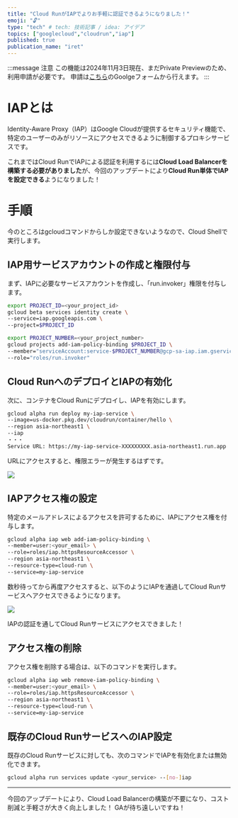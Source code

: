 ```yaml
---
title: "Cloud RunがIAPでよりお手軽に認証できるようになりました！"
emoji: "🔓"
type: "tech" # tech: 技術記事 / idea: アイデア
topics: ["googlecloud","cloudrun","iap"]
published: true
publication_name: "iret"
---
```


:::message
注意
この機能は2024年11月3日現在、まだPrivate Previewのため、利用申請が必要です。
申請は[こちら](https://docs.google.com/forms/d/e/1FAIpQLScIVWvO0hMkNNVAXSem4KNdAssjhSC0a8Mni-2HdZbecsQTyg/viewform?resourcekey=0-Mh7Dm7iQQCEJ2nFT20LJhg)のGoolgeフォームから行えます。
:::

# IAPとは
Identity-Aware Proxy（IAP）はGoogle Cloudが提供するセキュリティ機能で、特定のユーザーのみがリソースにアクセスできるように制御するプロキシサービスです。

これまではCloud RunでIAPによる認証を利用するには**Cloud Load Balancerを構築する必要がありました**が、今回のアップデートにより**Cloud Run単体でIAPを設定できる**ようになりました！

# 手順
今のところはgcloudコマンドからしか設定できないようなので、Cloud Shellで実行します。

## IAP用サービスアカウントの作成と権限付与
まず、IAPに必要なサービスアカウントを作成し、「run.invoker」権限を付与します。

```bash
export PROJECT_ID=<your_project_id>
gcloud beta services identity create \
--service=iap.googleapis.com \
--project=$PROJECT_ID
```

```bash
export PROJECT_NUMBER=<your_project_number>
gcloud projects add-iam-policy-binding $PROJECT_ID \
--member="serviceAccount:service-$PROJECT_NUMBER@gcp-sa-iap.iam.gserviceaccount.com" \
--role="roles/run.invoker"
```

## Cloud RunへのデプロイとIAPの有効化

次に、コンテナをCloud Runにデプロイし、IAPを有効にします。

```bash
gcloud alpha run deploy my-iap-service \
--image=us-docker.pkg.dev/cloudrun/container/hello \
--region asia-northeast1 \
--iap
・・・
Service URL: https://my-iap-service-XXXXXXXXX.asia-northeast1.run.app
```

URLにアクセスすると、権限エラーが発生するはずです。

![](https://storage.googleapis.com/zenn-user-upload/13910205255f-20241104.png)

## IAPアクセス権の設定

特定のメールアドレスによるアクセスを許可するために、IAPにアクセス権を付与します。

```bash
gcloud alpha iap web add-iam-policy-binding \
--member=user:<your_email> \
--role=roles/iap.httpsResourceAccessor \
--region asia-northeast1 \
--resource-type=cloud-run \
--service=my-iap-service
```

数秒待ってから再度アクセスすると、以下のようにIAPを通過してCloud Runサービスへアクセスできるようになります。

![](https://storage.googleapis.com/zenn-user-upload/3631f5926841-20241104.png)

IAPの認証を通してCloud Runサービスにアクセスできました！

## アクセス権の削除

アクセス権を削除する場合は、以下のコマンドを実行します。

```bash
gcloud alpha iap web remove-iam-policy-binding \
--member=user:<your_email> \
--role=roles/iap.httpsResourceAccessor \
--region asia-northeast1 \
--resource-type=cloud-run \
--service=my-iap-service
```

## 既存のCloud RunサービスへのIAP設定

既存のCloud Runサービスに対しても、次のコマンドでIAPを有効化または無効化できます。

```bash
gcloud alpha run services update <your_service> --[no-]iap
```

---

今回のアップデートにより、Cloud Load Balancerの構築が不要になり、コスト削減と手軽さが大きく向上しました！
GAが待ち遠しいですね！

